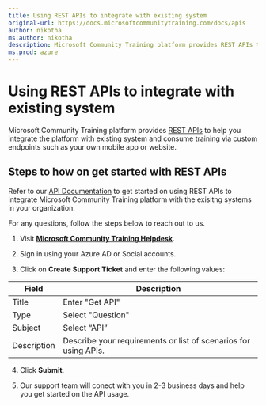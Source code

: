 ```yaml
---
title: Using REST APIs to integrate with existing system
original-url: https://docs.microsoftcommunitytraining.com/docs/apis
author: nikotha
ms.author: nikotha
description: Microsoft Community Training platform provides REST APIs to help you integrate the platform with existing system and consume training via custom endpoints such as your own mobile app or website.
ms.prod: azure
---
```


# Using REST APIs to integrate with existing system

Microsoft Community Training platform provides [REST APIs](../../rest-api-management/2_api-documentation.md) to help you integrate the platform with existing system and consume training via custom endpoints such as your own mobile app or website.

## Steps to how on get started with REST APIs 
Refer to our [API Documentation](../../rest-api-management/2_api-documentation.md) to get started on using REST APIs to integrate Microsoft Community Training platform with the exisitng systems in your organization. 

For any questions, follow the steps below to reach out to us. 
1.	Visit [**Microsoft Community Training Helpdesk**](https://go.microsoft.com/fwlink/?linkid=2104630).

2.	Sign in using your Azure AD or Social accounts.

3.	Click on **Create Support Ticket** and enter the following values:
 
|Field	|Description|
|---|---|
|Title|	Enter "Get API"|
|Type	|Select "Question"|
|Subject	|Select “API”|
|Description|	Describe your requirements or list of scenarios for using APIs. |

4. Click **Submit**.

5. Our support team will conect with you in 2-3 business days and help you get started on the API usage.
